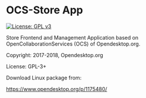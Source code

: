 # OCS-Store App

[![License: GPL v3](https://img.shields.io/badge/License-GPL%20v3-blue.svg)](https://www.gnu.org/licenses/gpl-3.0)

Store Frontend and Management Application based on OpenCollaborationServices (OCS) of Opendesktop.org.

Copyright: 2017-2018, Opendesktop.org

License: GPL-3+

Download Linux package from:

https://www.opendesktop.org/p/1175480/
